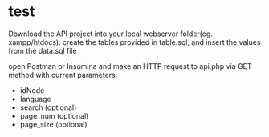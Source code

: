 # test

Download the API project into your local webserver folder(eg. xampp/htdocs).
create the tables provided in table.sql, and insert the values from the data.sql file

open Postman or Insomina and make an HTTP request to api.php via GET method with current parameters:

- idNode
- language
- search (optional)
- page_num (optional) 
- page_size (optional)
